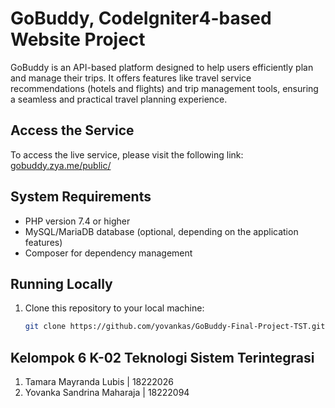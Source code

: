 # GoBuddy, CodeIgniter4-based Website Project

GoBuddy is an API-based platform designed to help users efficiently plan and manage their trips. It offers features like travel service recommendations (hotels and flights) and trip management tools, ensuring a seamless and practical travel planning experience.

## Access the Service  
To access the live service, please visit the following link:  
[gobuddy.zya.me/public/](http://gobuddy.zya.me/public/)

## System Requirements  
- PHP version 7.4 or higher  
- MySQL/MariaDB database (optional, depending on the application features)  
- Composer for dependency management  

## Running Locally  
1. Clone this repository to your local machine:  
   ```bash
   git clone https://github.com/yovankas/GoBuddy-Final-Project-TST.git

## Kelompok 6 K-02 Teknologi Sistem Terintegrasi
1. Tamara Mayranda Lubis | 18222026
2. Yovanka Sandrina Maharaja | 18222094
